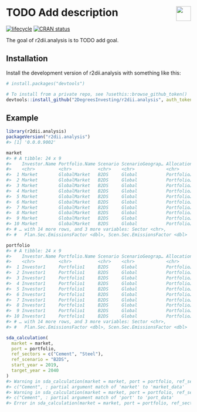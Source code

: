 
<!-- README.md is generated from README.Rmd. Please edit that file -->

# <img src="https://i.imgur.com/3jITMq8.png" align="right" height=40 /> TODO Add description

<!-- badges: start -->

[![lifecycle](https://img.shields.io/badge/lifecycle-experimental-orange.svg)](https://www.tidyverse.org/lifecycle/#experimental)
[![CRAN
status](https://www.r-pkg.org/badges/version/r2dii.analysis)](https://CRAN.R-project.org/package=r2dii.analysis)
<!-- badges: end -->

The goal of r2dii.analysis is to TODO add goal.

## Installation

Install the development version of r2dii.analysis with something like
this:

``` r
# install.packages("devtools")

# To install from a private repo, see ?usethis::browse_github_token()
devtools::install_github("2DegreesInvesting/r2dii.analysis", auth_token = "abc")
```

## Example

``` r
library(r2dii.analysis)
packageVersion("r2dii.analysis")
#> [1] '0.0.0.9002'

market
#> # A tibble: 24 x 9
#>    Investor.Name Portfolio.Name Scenario ScenarioGeograp… Allocation  Year
#>    <chr>         <chr>          <chr>    <chr>            <chr>      <int>
#>  1 Market        GlobalMarket   B2DS     Global           Portfolio…  2019
#>  2 Market        GlobalMarket   B2DS     Global           Portfolio…  2020
#>  3 Market        GlobalMarket   B2DS     Global           Portfolio…  2021
#>  4 Market        GlobalMarket   B2DS     Global           Portfolio…  2022
#>  5 Market        GlobalMarket   B2DS     Global           Portfolio…  2023
#>  6 Market        GlobalMarket   B2DS     Global           Portfolio…  2024
#>  7 Market        GlobalMarket   B2DS     Global           Portfolio…  2025
#>  8 Market        GlobalMarket   B2DS     Global           Portfolio…  2026
#>  9 Market        GlobalMarket   B2DS     Global           Portfolio…  2027
#> 10 Market        GlobalMarket   B2DS     Global           Portfolio…  2028
#> # … with 14 more rows, and 3 more variables: Sector <chr>,
#> #   Plan.Sec.EmissionsFactor <dbl>, Scen.Sec.EmissionsFactor <dbl>

portfolio
#> # A tibble: 24 x 9
#>    Investor.Name Portfolio.Name Scenario ScenarioGeograp… Allocation  Year
#>    <chr>         <chr>          <chr>    <chr>            <chr>      <int>
#>  1 Investor1     Portfolio1     B2DS     Global           Portfolio…  2019
#>  2 Investor1     Portfolio1     B2DS     Global           Portfolio…  2020
#>  3 Investor1     Portfolio1     B2DS     Global           Portfolio…  2021
#>  4 Investor1     Portfolio1     B2DS     Global           Portfolio…  2022
#>  5 Investor1     Portfolio1     B2DS     Global           Portfolio…  2023
#>  6 Investor1     Portfolio1     B2DS     Global           Portfolio…  2024
#>  7 Investor1     Portfolio1     B2DS     Global           Portfolio…  2025
#>  8 Investor1     Portfolio1     B2DS     Global           Portfolio…  2026
#>  9 Investor1     Portfolio1     B2DS     Global           Portfolio…  2027
#> 10 Investor1     Portfolio1     B2DS     Global           Portfolio…  2028
#> # … with 14 more rows, and 3 more variables: Sector <chr>,
#> #   Plan.Sec.EmissionsFactor <dbl>, Scen.Sec.EmissionsFactor <dbl>

sda_calculation(
  market = market,
  port = portfolio,
  ref_sectors = c("Cement", "Steel"),
  ref_scenario = "B2DS",
  start_year = 2019,
  target_year = 2040
)
#> Warning in sda_calculation(market = market, port = portfolio, ref_sectors =
#> c("Cement", : partial argument match of 'market' to 'market_data'
#> Warning in sda_calculation(market = market, port = portfolio, ref_sectors =
#> c("Cement", : partial argument match of 'port' to 'port_data'
#> Error in sda_calculation(market = market, port = portfolio, ref_sectors = c("Cement", : unused argument (ref_sectors = c("Cement", "Steel"))
```
